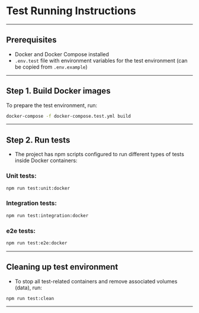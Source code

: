 # Test Running Instructions

---

## Prerequisites

- Docker and Docker Compose installed
- `.env.test` file with environment variables for the test environment (can be copied from `.env.example`)

---

## Step 1. Build Docker images

To prepare the test environment, run:

```bash
docker-compose -f docker-compose.test.yml build
```

---

## Step 2. Run tests

- The project has npm scripts configured to run different types of tests inside Docker containers:

### Unit tests:

```bash
npm run test:unit:docker
```

### Integration tests:

```bash
npm run test:integration:docker
```

### e2e tests:

```bash
npm run test:e2e:docker
```

---

## Cleaning up test environment
- To stop all test-related containers and remove associated volumes (data), run:

```bash
npm run test:clean
```

---

